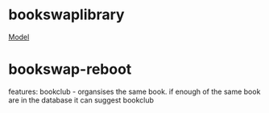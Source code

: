 # bookswaplibrary
[Model](/bookswaplibrary/docs/images/community-library-model.png)
# bookswap-reboot
features: bookclub - organsises the same book. if enough of the same book are in the database it can suggest bookclub
